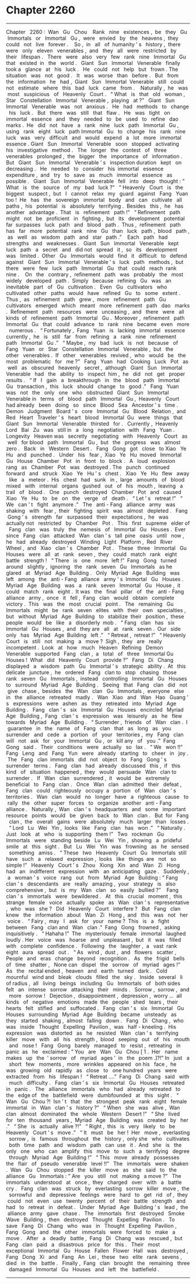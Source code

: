 
# Chapter 2260


---

Chapter ‌ ‌ 2260 :‌ ‌ Wan ‌ ‌ Gu ‌ ‌ Chou ‌ ‌
‌
Rank ‌ ‌ nine ‌ ‌ existences ,‌ ‌ be ‌ ‌ they ‌ ‌ Gu ‌ ‌ Immortals ‌ ‌ or ‌ ‌ Immortal ‌ ‌ Gu ,‌ ‌ were ‌ ‌ envied ‌ ‌ by ‌ ‌ the ‌ ‌ heavens ,‌ ‌ they ‌ ‌
could ‌ ‌ not ‌ ‌ live ‌ ‌ forever .‌ ‌ ‌
‌
So ,‌ ‌ in ‌ ‌ all ‌ ‌ of ‌ ‌ humanity ’ s ‌ ‌ history ,‌ ‌ there ‌ ‌ were ‌ ‌ only ‌ ‌ eleven ‌ ‌ venerables ,‌ ‌ and ‌ ‌ they ‌ ‌ all ‌ ‌ were ‌ ‌ restricted ‌ ‌
by ‌ ‌ their ‌ ‌ lifespan .‌ ‌
‌
There ‌ ‌ were ‌ ‌ also ‌ ‌ very ‌ ‌ few ‌ ‌ rank ‌ ‌ nine ‌ ‌ Immortal ‌ ‌ Gu ‌ ‌ that ‌ ‌ existed ‌ ‌ in ‌ ‌ the ‌ ‌ world .‌ ‌
‌
Giant ‌ ‌ Sun ‌ ‌ Immortal ‌ ‌ Venerable ‌ ‌ finally ‌ ‌ took ‌ ‌ a ‌ ‌ glance ‌ ‌ at ‌ ‌ his ‌ ‌ luck .‌ ‌
‌
He ‌ ‌ could ‌ ‌ not ‌ ‌ help ‌ ‌ but ‌ ‌ frown .‌ ‌
‌
The ‌ ‌ situation ‌ ‌ was ‌ ‌ not ‌ ‌ good .‌ ‌
‌
It ‌ ‌ was ‌ ‌ worse ‌ ‌ than ‌ ‌ before .‌ ‌
‌
But ‌ ‌ from ‌ ‌ the ‌ ‌ information ‌ ‌ he ‌ ‌ had ,‌ ‌ Giant ‌ ‌ Sun ‌ ‌ Immortal ‌ ‌ Venerable ‌ ‌ still ‌ ‌ could ‌ ‌ not ‌ ‌ estimate ‌ ‌ where ‌ ‌
this ‌ ‌ bad ‌ ‌ luck ‌ ‌ came ‌ ‌ from .‌ ‌ ‌
‌
Naturally ,‌ ‌ he ‌ ‌ was ‌ ‌ most ‌ ‌ suspicious ‌ ‌ of ‌ ‌ Heavenly ‌ ‌ Court .‌ ‌
‌
“ What ‌ ‌ is ‌ ‌ that ‌ ‌ old ‌ ‌ woman ,‌ ‌ Star ‌ ‌ Constellation ‌ ‌ Immortal ‌ ‌ Venerable ,‌ ‌ playing ‌ ‌ at ?”‌ ‌
‌
Giant ‌ ‌ Sun ‌ ‌ Immortal ‌ ‌ Venerable ‌ ‌ was ‌ ‌ not ‌ ‌ anxious .‌ ‌
‌
He ‌ ‌ had ‌ ‌ methods ‌ ‌ to ‌ ‌ change ‌ ‌ his ‌ ‌ luck .‌ ‌
‌
But ‌ ‌ there ‌ ‌ was ‌ ‌ still ‌ ‌ that ‌ ‌ flaw .‌ ‌
‌
He ‌ ‌ was ‌ ‌ tight ‌ ‌ on ‌ ‌ immortal ‌ ‌ essence ‌ ‌ and ‌ ‌ they ‌ ‌ needed ‌ ‌ to ‌ ‌ be ‌ ‌ used ‌ ‌ to ‌ ‌ refine ‌ ‌ dao ‌ ‌ marks .‌ ‌ He ‌ ‌ did ‌ ‌ not ‌ ‌
have ‌ ‌ a ‌ ‌ rank ‌ ‌ nine ‌ ‌ luck ‌ ‌ path ‌ ‌ Immortal ‌ ‌ Gu ,‌ ‌ using ‌ ‌ rank ‌ ‌ eight ‌ ‌ luck ‌ ‌ path ‌ ‌ Immortal ‌ ‌ Gu ‌ ‌ to ‌ ‌ change ‌ ‌ his ‌ ‌
rank ‌ ‌ nine ‌ ‌ luck ‌ ‌ was ‌ ‌ very ‌ ‌ difficult ‌ ‌ and ‌ ‌ would ‌ ‌ expend ‌ ‌ a ‌ ‌ lot ‌ ‌ more ‌ ‌ immortal ‌ ‌ essence .‌ ‌
‌
Giant ‌ ‌ Sun ‌ ‌ Immortal ‌ ‌ Venerable ‌ ‌ soon ‌ ‌ stopped ‌ ‌ activating ‌ ‌ his ‌ ‌ investigative ‌ ‌ method .‌ ‌
‌
The ‌ ‌ longer ‌ ‌ the ‌ ‌ contest ‌ ‌ of ‌ ‌ three ‌ ‌ venerables ‌ ‌ prolonged ,‌ ‌ the ‌ ‌ bigger ‌ ‌ the ‌ ‌ importance ‌ ‌ of ‌ ‌ information .‌ ‌
But ‌ ‌ Giant ‌ ‌ Sun ‌ ‌ Immortal ‌ ‌ Venerable ’ s ‌ ‌ inspection ‌ ‌ duration ‌ ‌ kept ‌ ‌ on ‌ ‌ decreasing .‌ ‌
‌
He ‌ ‌ needed ‌ ‌ to ‌ ‌ consider ‌ ‌ his ‌ ‌ immortal ‌ ‌ essence ‌ ‌ expenditure ,‌ ‌ and ‌ ‌ try ‌ ‌ to ‌ ‌ save ‌ ‌ as ‌ ‌ much ‌ ‌ immortal ‌ ‌
essence ‌ ‌ as ‌ ‌ possible .‌ ‌
‌
Giant ‌ ‌ Sun ‌ ‌ Immortal ‌ ‌ Venerable ‌ ‌ fell ‌ ‌ into ‌ ‌ deep ‌ ‌ thought :‌ ‌” What ‌ ‌ is ‌ ‌ the ‌ ‌ source ‌ ‌ of ‌ ‌ my ‌ ‌ bad ‌ ‌ luck ?”‌ ‌
‌
“ Heavenly ‌ ‌ Court ‌ ‌ is ‌ ‌ the ‌ ‌ biggest ‌ ‌ suspect ,‌ ‌ but ‌ ‌ I ‌ ‌ cannot ‌ ‌ relax ‌ ‌ my ‌ ‌ guard ‌ ‌ against ‌ ‌ Fang ‌ ‌ Yuan ‌ ‌ too !‌ ‌ He ‌ ‌
has ‌ ‌ the ‌ ‌ sovereign ‌ ‌ immortal ‌ ‌ body ‌ ‌ and ‌ ‌ can ‌ ‌ cultivate ‌ ‌ all ‌ ‌ paths ,‌ ‌ his ‌ ‌ potential ‌ ‌ is ‌ ‌ absolutely ‌ ‌ terrifying .‌ ‌
Besides ‌ ‌ this ,‌ ‌ he ‌ ‌ has ‌ ‌ another ‌ ‌ advantage .‌ ‌ That ‌ ‌ is ‌ ‌ refinement ‌ ‌ path !”‌ ‌
‌
“ Refinement ‌ ‌ path ‌ ‌ might ‌ ‌ not ‌ ‌ be ‌ ‌ proficient ‌ ‌ in ‌ ‌ fighting ,‌ ‌ but ‌ ‌ its ‌ ‌ development ‌ ‌ potential ‌ ‌ far ‌ ‌ surpasses ‌ ‌
luck ‌ ‌ path ‌ ‌ and ‌ ‌ blood ‌ ‌ path .‌ ‌ Thus ,‌ ‌ refinement ‌ ‌ path ‌ ‌ has ‌ ‌ far ‌ ‌ more ‌ ‌ potential ‌ ‌ rank ‌ ‌ nine ‌ ‌ Gu ‌ ‌ than ‌ ‌ luck ‌ ‌
path ,‌ ‌ blood ‌ ‌ path ,‌ ‌ as ‌ ‌ well ‌ ‌ as ‌ ‌ wisdom ‌ ‌ path ‌ ‌ and ‌ ‌ star ‌ ‌ path .”‌ ‌ ‌
‌
Each ‌ ‌ path ‌ ‌ had ‌ ‌ strengths ‌ ‌ and ‌ ‌ weaknesses .‌ ‌
‌
Giant ‌ ‌ Sun ‌ ‌ Immortal ‌ ‌ Venerable ‌ ‌ kept ‌ ‌ luck ‌ ‌ path ‌ ‌ a ‌ ‌ secret ‌ ‌ and ‌ ‌ did ‌ ‌ not ‌ ‌ spread ‌ ‌ it ,‌ ‌ so ‌ ‌ its ‌ ‌ development ‌ ‌
was ‌ ‌ limited .‌ ‌ Other ‌ ‌ Gu ‌ ‌ Immortals ‌ ‌ would ‌ ‌ find ‌ ‌ it ‌ ‌ difficult ‌ ‌ to ‌ ‌ defend ‌ ‌ against ‌ ‌ Giant ‌ ‌ Sun ‌ ‌ Immortal ‌ ‌
Venerable ’ s ‌ ‌ luck ‌ ‌ path ‌ ‌ methods ,‌ ‌ but ‌ ‌ there ‌ ‌ were ‌ ‌ few ‌ ‌ luck ‌ ‌ path ‌ ‌ Immortal ‌ ‌ Gu ‌ ‌ that ‌ ‌ could ‌ ‌ reach ‌ ‌ rank ‌ ‌
nine .‌ ‌ ‌
‌
On ‌ ‌ the ‌ ‌ contrary ,‌ ‌ refinement ‌ ‌ path ‌ ‌ was ‌ ‌ probably ‌ ‌ the ‌ ‌ most ‌ ‌ widely ‌ ‌ developed ‌ ‌ path .‌ ‌ Simply ‌ ‌ because ‌ ‌
refining ‌ ‌ Gu ‌ ‌ was ‌ ‌ an ‌ ‌ inevitable ‌ ‌ part ‌ ‌ of ‌ ‌ Gu ‌ ‌ cultivation .‌ ‌
‌
Even ‌ ‌ Gu ‌ ‌ cultivators ‌ ‌ who ‌ ‌ cultivated ‌ ‌ other ‌ ‌ paths ‌ ‌ would ‌ ‌ have ‌ ‌ refined ‌ ‌ Gu ‌ ‌ to ‌ ‌ some ‌ ‌ extent .‌ ‌
‌
Thus ,‌ ‌ as ‌ ‌ refinement ‌ ‌ path ‌ ‌ grew ,‌ ‌ more ‌ ‌ refinement ‌ ‌ path ‌ ‌ Gu ‌ ‌ cultivators ‌ ‌ emerged ‌ ‌ which ‌ ‌ meant ‌ ‌
more ‌ ‌ refinement ‌ ‌ path ‌ ‌ dao ‌ ‌ marks .‌ ‌ Refinement ‌ ‌ path ‌ ‌ resources ‌ ‌ were ‌ ‌ unceasing ,‌ ‌ and ‌ ‌ there ‌ ‌ were ‌ ‌
all ‌ ‌ kinds ‌ ‌ of ‌ ‌ refinement ‌ ‌ path ‌ ‌ Immortal ‌ ‌ Gu .‌ ‌ Moreover ,‌ ‌ refinement ‌ ‌ path ‌ ‌ Immortal ‌ ‌ Gu ‌ ‌ that ‌ ‌ could ‌ ‌
advance ‌ ‌ to ‌ ‌ rank ‌ ‌ nine ‌ ‌ became ‌ ‌ even ‌ ‌ more ‌ ‌ numerous .‌ ‌
‌
“ Fortunately ,‌ ‌ Fang ‌ ‌ Yuan ‌ ‌ is ‌ ‌ lacking ‌ ‌ immortal ‌ ‌ essence ‌ ‌ currently ,‌ ‌ he ‌ ‌ is ‌ ‌ still ‌ ‌ far ‌ ‌ from ‌ ‌ refining ‌ ‌ a ‌ ‌ rank ‌ ‌
nine ‌ ‌ refinement ‌ ‌ path ‌ ‌ Immortal ‌ ‌ Gu .”‌ ‌
‌
“ Maybe ,‌ ‌ my ‌ ‌ bad ‌ ‌ luck ‌ ‌ is ‌ ‌ not ‌ ‌ because ‌ ‌ of ‌ ‌ Fang ‌ ‌ Yuan ‌ ‌ or ‌ ‌ Star ‌ ‌ Constellation ‌ ‌ Immortal ‌ ‌ Venerable ,‌ ‌ but ‌ ‌
the ‌ ‌ other ‌ ‌ venerables .‌ ‌ If ‌ ‌ other ‌ ‌ venerables ‌ ‌ revived ,‌ ‌ who ‌ ‌ would ‌ ‌ be ‌ ‌ the ‌ ‌ most ‌ ‌ problematic ‌ ‌ for ‌ ‌ me ?”‌ ‌
‌
Fang ‌ ‌ Yuan ‌ ‌ had ‌ ‌ Cooking ‌ ‌ Luck ‌ ‌ Pot ‌ ‌ as ‌ ‌ well ‌ ‌ as ‌ ‌ obscured ‌ ‌ heavenly ‌ ‌ secret ,‌ ‌ although ‌ ‌ Giant ‌ ‌ Sun ‌ ‌
Immortal ‌ ‌ Venerable ‌ ‌ had ‌ ‌ the ‌ ‌ ability ‌ ‌ to ‌ ‌ inspect ‌ ‌ him ,‌ ‌ he ‌ ‌ did ‌ ‌ not ‌ ‌ get ‌ ‌ proper ‌ ‌ results .‌ ‌
‌
“ If ‌ ‌ I ‌ ‌ gain ‌ ‌ a ‌ ‌ breakthrough ‌ ‌ in ‌ ‌ the ‌ ‌ blood ‌ ‌ path ‌ ‌ Immortal ‌ ‌ Gu ‌ ‌ transaction ,‌ ‌ this ‌ ‌ luck ‌ ‌ should ‌ ‌ change ‌ ‌ to ‌ ‌
good .”‌ ‌
‌
Fang ‌ ‌ Yuan ‌ ‌ was ‌ ‌ not ‌ ‌ the ‌ ‌ only ‌ ‌ one ‌ ‌ who ‌ ‌ obstructed ‌ ‌ Giant ‌ ‌ Sun ‌ ‌ Immortal ‌ ‌ Venerable ‌ ‌ in ‌ ‌ terms ‌ ‌ of ‌ ‌
blood ‌ ‌ path ‌ ‌ Immortal ‌ ‌ Gu ,‌ ‌ Heavenly ‌ ‌ Court ‌ ‌ had ‌ ‌ already ‌ ‌ been ‌ ‌ doing ‌ ‌ so ‌ ‌ since ‌ ‌ Blood ‌ ‌ Sea ‌ ‌ Ancestor ’ s ‌ ‌
time .‌ ‌
‌
Demon ‌ ‌ Judgment ‌ ‌ Board ’ s ‌ ‌ core ‌ ‌ Immortal ‌ ‌ Gu ‌ ‌ Blood ‌ ‌ Relation ,‌ ‌ and ‌ ‌ Red ‌ ‌ Heart ‌ ‌ Traveler ’ s ‌ ‌ heart ‌ ‌
blood ‌ ‌ Immortal ‌ ‌ Gu ‌ ‌ were ‌ ‌ things ‌ ‌ that ‌ ‌ Giant ‌ ‌ Sun ‌ ‌ Immortal ‌ ‌ Venerable ‌ ‌ thirsted ‌ ‌ for .‌ ‌
‌
Currently ,‌ ‌ Heavenly ‌ ‌ Lord ‌ ‌ Bai ‌ ‌ Zu ‌ ‌ was ‌ ‌ still ‌ ‌ in ‌ ‌ a ‌ ‌ long ‌ ‌ negotiation ‌ ‌ with ‌ ‌ Fang ‌ ‌ Yuan .‌ ‌ ‌
‌
Longevity ‌ ‌ Heaven ‌ ‌ was ‌ ‌ secretly ‌ ‌ negotiating ‌ ‌ with ‌ ‌ Heavenly ‌ ‌ Court ‌ ‌ as ‌ ‌ well ‌ ‌ for ‌ ‌ blood ‌ ‌ path ‌ ‌ Immortal ‌ ‌
Gu ,‌ ‌ but ‌ ‌ the ‌ ‌ progress ‌ ‌ was ‌ ‌ almost ‌ ‌ zero .‌ ‌
‌
Back ‌ ‌ in ‌ ‌ Western ‌ ‌ Desert .‌ ‌
‌
Fang ‌ ‌ Gong ‌ ‌ got ‌ ‌ close ‌ ‌ to ‌ ‌ Xiao ‌ ‌ Ye ‌ ‌ Hu ‌ ‌ and ‌ ‌ punched .‌ ‌
‌
Under ‌ ‌ his ‌ ‌ fear ,‌ ‌ Xiao ‌ ‌ Ye ‌ ‌ Hu ‌ ‌ moved ‌ ‌ Immortal ‌ ‌ Gu ‌ ‌ House ‌ ‌ Chamber ‌ ‌ Pot ‌ ‌ in ‌ ‌ front ‌ ‌ to ‌ ‌ block .‌ ‌
‌
A ‌ ‌ loud ‌ ‌ explosion ‌ ‌ rang ‌ ‌ as ‌ ‌ Chamber ‌ ‌ Pot ‌ ‌ was ‌ ‌ destroyed .‌ ‌
‌
The ‌ ‌ punch ‌ ‌ continued ‌ ‌ forward ‌ ‌ and ‌ ‌ struck ‌ ‌ Xiao ‌ ‌ Ye ‌ ‌ Hu ’ s ‌ ‌ chest .‌ ‌
‌
Xiao ‌ ‌ Ye ‌ ‌ Hu ‌ ‌ flew ‌ ‌ away ‌ ‌ like ‌ ‌ a ‌ ‌ meteor .‌ ‌ His ‌ ‌ chest ‌ ‌ had ‌ ‌ sunk ‌ ‌ in ,‌ ‌ large ‌ ‌ amounts ‌ ‌ of ‌ ‌ blood ‌ ‌ mixed ‌ ‌ with ‌ ‌
internal ‌ ‌ organs ‌ ‌ gushed ‌ ‌ out ‌ ‌ of ‌ ‌ his ‌ ‌ mouth ,‌ ‌ leaving ‌ ‌ a ‌ ‌ trail ‌ ‌ of ‌ ‌ blood .‌ ‌
‌
One ‌ ‌ punch ‌ ‌ destroyed ‌ ‌ Chamber ‌ ‌ Pot ‌ ‌ and ‌ ‌ caused ‌ ‌ Xiao ‌ ‌ Ye ‌ ‌ Hu ‌ ‌ to ‌ ‌ be ‌ ‌ on ‌ ‌ the ‌ ‌ verge ‌ ‌ of ‌ ‌ death .‌ ‌
‌
“ Let ’ s ‌ ‌ retreat !”‌ ‌
‌
“ We ‌ ‌ can ’ t ‌ ‌ fight ‌ ‌ anymore .”‌ ‌
‌
The ‌ ‌ anti - Fang ‌ ‌ alliance ‌ ‌ army ‌ ‌ was ‌ ‌ shaking ‌ ‌ with ‌ ‌ fear ,‌ ‌ their ‌ ‌ fighting ‌ ‌ spirit ‌ ‌ was ‌ ‌ almost ‌ ‌ depleted .‌ ‌
‌
Fang ‌ ‌ Gong ’ s ‌ ‌ strength ‌ ‌ far ‌ ‌ surpassed ‌ ‌ their ‌ ‌ expectations ,‌ ‌ he ‌ ‌ was ‌ ‌ actually ‌ ‌ not ‌ ‌ restricted ‌ ‌ by ‌ ‌
Chamber ‌ ‌ Pot .‌ ‌
‌
This ‌ ‌ first ‌ ‌ supreme ‌ ‌ elder ‌ ‌ of ‌ ‌ Fang ‌ ‌ clan ‌ ‌ was ‌ ‌ truly ‌ ‌ the ‌ ‌ nemesis ‌ ‌ of ‌ ‌ Immortal ‌ ‌ Gu ‌ ‌ Houses .‌ ‌ Ever ‌ ‌ since ‌ ‌
Fang ‌ ‌ clan ‌ ‌ attacked ‌ ‌ Wan ‌ ‌ clan ’ s ‌ ‌ tall ‌ ‌ pine ‌ ‌ oasis ‌ ‌ until ‌ ‌ now ,‌ ‌ he ‌ ‌ had ‌ ‌ already ‌ ‌ destroyed ‌ ‌ Winding ‌ ‌ Light ‌ ‌
Platform ,‌ ‌ Red ‌ ‌ River ‌ ‌ Wheel ,‌ ‌ and ‌ ‌ Xiao ‌ ‌ clan ’ s ‌ ‌ Chamber ‌ ‌ Pot .‌ ‌
‌
These ‌ ‌ three ‌ ‌ Immortal ‌ ‌ Gu ‌ ‌ Houses ‌ ‌ were ‌ ‌ all ‌ ‌ at ‌ ‌ rank ‌ ‌ seven ,‌ ‌ they ‌ ‌ could ‌ ‌ match ‌ ‌ rank ‌ ‌ eight ‌ ‌ battle ‌ ‌
strength !‌ ‌
‌
“ There ‌ ‌ is ‌ ‌ one ‌ ‌ more ‌ ‌ left !”‌ ‌ Fang ‌ ‌ Gong ‌ ‌ turned ‌ ‌ around ‌ ‌ slightly ,‌ ‌ ignoring ‌ ‌ the ‌ ‌ rank ‌ ‌ seven ‌ ‌ Gu ‌ ‌
Immortals ‌ ‌ as ‌ ‌ he ‌ ‌ glared ‌ ‌ at ‌ ‌ Myriad ‌ ‌ Age ‌ ‌ Building .‌ ‌
‌
Only ‌ ‌ Myriad ‌ ‌ Age ‌ ‌ Building ‌ ‌ was ‌ ‌ left ‌ ‌ among ‌ ‌ the ‌ ‌ anti - Fang ‌ ‌ alliance ‌ ‌ army ’ s ‌ ‌ Immortal ‌ ‌ Gu ‌ ‌ Houses .‌ ‌
‌
Myriad ‌ ‌ Age ‌ ‌ Building ‌ ‌ was ‌ ‌ a ‌ ‌ rank ‌ ‌ seven ‌ ‌ Immortal ‌ ‌ Gu ‌ ‌ House ,‌ ‌ it ‌ ‌ could ‌ ‌ match ‌ ‌ rank ‌ ‌ eight .‌ ‌ It ‌ ‌ was ‌ ‌ the ‌ ‌
final ‌ ‌ pillar ‌ ‌ of ‌ ‌ the ‌ ‌ anti - Fang ‌ ‌ alliance ‌ ‌ army ,‌ ‌ once ‌ ‌ it ‌ ‌ fell ,‌ ‌ Fang ‌ ‌ clan ‌ ‌ would ‌ ‌ obtain ‌ ‌ complete ‌ ‌ victory .‌ ‌
‌
This ‌ ‌ was ‌ ‌ the ‌ ‌ most ‌ ‌ crucial ‌ ‌ point .‌ ‌
‌
The ‌ ‌ remaining ‌ ‌ Gu ‌ ‌ Immortals ‌ ‌ might ‌ ‌ be ‌ ‌ rank ‌ ‌ seven ‌ ‌ elites ‌ ‌ with ‌ ‌ their ‌ ‌ own ‌ ‌ specialties ,‌ ‌ but ‌ ‌ without ‌ ‌
Myriad ‌ ‌ Age ‌ ‌ Building ‌ ‌ to ‌ ‌ stabilize ‌ ‌ their ‌ ‌ position ,‌ ‌ these ‌ ‌ people ‌ ‌ would ‌ ‌ be ‌ ‌ like ‌ ‌ a ‌ ‌ disorderly ‌ ‌ mob .‌ ‌
‌
“ Fang ‌ ‌ clan ‌ ‌ has ‌ ‌ six ‌ ‌ Immortal ‌ ‌ Gu ‌ ‌ Houses ,‌ ‌ and ‌ ‌ they ‌ ‌ are ‌ ‌ all ‌ ‌ at ‌ ‌ rank ‌ ‌ seven .‌ ‌ Our ‌ ‌ side ‌ ‌ only ‌ ‌ has ‌ ‌
Myriad ‌ ‌ Age ‌ ‌ Building ‌ ‌ left .”‌ ‌
‌
“ Retreat ,‌ ‌ retreat !”‌ ‌
‌
“ Heavenly ‌ ‌ Court ‌ ‌ is ‌ ‌ still ‌ ‌ not ‌ ‌ making ‌ ‌ a ‌ ‌ move ?‌ ‌ Sigh ,‌ ‌ they ‌ ‌ are ‌ ‌ really ‌ ‌ incompetent .‌ ‌ Look ‌ ‌ at ‌ ‌ how ‌ ‌
much ‌ ‌ Heaven ‌ ‌ Refining ‌ ‌ Demon ‌ ‌ Venerable ‌ ‌ supported ‌ ‌ Fang ‌ ‌ clan ,‌ ‌ a ‌ ‌ total ‌ ‌ of ‌ ‌ three ‌ ‌ Immortal ‌ ‌ Gu ‌ ‌
Houses !‌ ‌ What ‌ ‌ did ‌ ‌ Heavenly ‌ ‌ Court ‌ ‌ provide ?”‌ ‌
‌
Fang ‌ ‌ Di ‌ ‌ Chang ‌ ‌ displayed ‌ ‌ a ‌ ‌ wisdom ‌ ‌ path ‌ ‌ Gu ‌ ‌ Immortal ’ s ‌ ‌ strategic ‌ ‌ ability .‌ ‌ At ‌ ‌ this ‌ ‌ delicate ‌ ‌ juncture ,‌ ‌
he ‌ ‌ ordered ‌ ‌ Fang ‌ ‌ clan ‌ ‌ to ‌ ‌ stop ‌ ‌ chasing ‌ ‌ those ‌ ‌ rank ‌ ‌ seven ‌ ‌ Gu ‌ ‌ Immortals ,‌ ‌ instead ‌ ‌ controlling ‌ ‌
Immortal ‌ ‌ Gu ‌ ‌ Houses ‌ ‌ to ‌ ‌ surround ‌ ‌ Myriad ‌ ‌ Age ‌ ‌ Building .‌ ‌
‌
Seeing ‌ ‌ that ‌ ‌ Fang ‌ ‌ clan ‌ ‌ did ‌ ‌ not ‌ ‌ give ‌ ‌ chase ,‌ ‌ besides ‌ ‌ the ‌ ‌ Wan ‌ ‌ clan ‌ ‌ Gu ‌ ‌ Immortals ,‌ ‌ everyone ‌ ‌ else ‌ ‌ in ‌ ‌
the ‌ ‌ alliance ‌ ‌ retreated ‌ ‌ madly .‌ ‌
‌
Wan ‌ ‌ Xiao ‌ ‌ and ‌ ‌ Wan ‌ ‌ Hao ‌ ‌ Guang ’ s ‌ ‌ expressions ‌ ‌ were ‌ ‌ ashen ‌ ‌ as ‌ ‌ they ‌ ‌ retreated ‌ ‌ into ‌ ‌ Myriad ‌ ‌ Age ‌ ‌
Building .‌ ‌
‌
Fang ‌ ‌ clan ’ s ‌ ‌ six ‌ ‌ Immortal ‌ ‌ Gu ‌ ‌ Houses ‌ ‌ encircled ‌ ‌ Myriad ‌ ‌ Age ‌ ‌ Building ,‌ ‌ Fang ‌ ‌ clan ’ s ‌ ‌ expression ‌ ‌ was ‌ ‌
leisurely ‌ ‌ as ‌ ‌ he ‌ ‌ flew ‌ ‌ towards ‌ ‌ Myriad ‌ ‌ Age ‌ ‌ Building .‌ ‌
‌
“ Surrender ,‌ ‌ friends ‌ ‌ of ‌ ‌ Wan ‌ ‌ clan .‌ ‌ I ‌ ‌ guarantee ‌ ‌ in ‌ ‌ the ‌ ‌ name ‌ ‌ of ‌ ‌ Fang ‌ ‌ clan ‌ ‌ that ‌ ‌ as ‌ ‌ long ‌ ‌ as ‌ ‌ you ‌ ‌
surrender ‌ ‌ and ‌ ‌ cede ‌ ‌ a ‌ ‌ portion ‌ ‌ of ‌ ‌ your ‌ ‌ territories ,‌ ‌ my ‌ ‌ Fang ‌ ‌ clan ‌ ‌ will ‌ ‌ not ‌ ‌ ask ‌ ‌ for ‌ ‌ your ‌ ‌ Immortal ‌ ‌ Gu ,‌ ‌
or ‌ ‌ kill ‌ ‌ any ‌ ‌ of ‌ ‌ you .”‌ ‌ Fang ‌ ‌ Gong ‌ ‌ said .‌ ‌
‌
Their ‌ ‌ conditions ‌ ‌ were ‌ ‌ actually ‌ ‌ so ‌ ‌ lax .‌ ‌
‌
“ We ‌ ‌ won !!”‌ ‌ Fang ‌ ‌ Leng ‌ ‌ and ‌ ‌ Fang ‌ ‌ Yun ‌ ‌ were ‌ ‌ already ‌ ‌ starting ‌ ‌ to ‌ ‌ cheer ‌ ‌ in ‌ ‌ joy .‌ ‌
‌
The ‌ ‌ Fang ‌ ‌ clan ‌ ‌ immortals ‌ ‌ did ‌ ‌ not ‌ ‌ object ‌ ‌ to ‌ ‌ Fang ‌ ‌ Gong ’ s ‌ ‌ surrender ‌ ‌ terms .‌ ‌
‌
Fang ‌ ‌ clan ‌ ‌ had ‌ ‌ already ‌ ‌ discussed ‌ ‌ this ,‌ ‌ if ‌ ‌ this ‌ ‌ kind ‌ ‌ of ‌ ‌ situation ‌ ‌ happened ,‌ ‌ they ‌ ‌ would ‌ ‌ persuade ‌ ‌
Wan ‌ ‌ clan ‌ ‌ to ‌ ‌ surrender .‌ ‌
‌
If ‌ ‌ Wan ‌ ‌ clan ‌ ‌ surrendered ,‌ ‌ it ‌ ‌ would ‌ ‌ be ‌ ‌ extremely ‌ ‌ beneficial ‌ ‌ to ‌ ‌ Fang ‌ ‌ clan .‌ ‌
‌
Once ‌ ‌ Wan ‌ ‌ clan ‌ ‌ admitted ‌ ‌ their ‌ ‌ defeat ,‌ ‌ Fang ‌ ‌ clan ‌ ‌ could ‌ ‌ righteously ‌ ‌ occupy ‌ ‌ a ‌ ‌ portion ‌ ‌ of ‌ ‌ Wan ‌ ‌
clan ’ s ‌ ‌ territories .‌ ‌
‌
Wan ‌ ‌ clan ‌ ‌ would ‌ ‌ no ‌ ‌ longer ‌ ‌ have ‌ ‌ a ‌ ‌ righteous ‌ ‌ cause ‌ ‌ to ‌ ‌ rally ‌ ‌ the ‌ ‌ other ‌ ‌ super ‌ ‌ forces ‌ ‌ to ‌ ‌ organize ‌ ‌
another ‌ ‌ anti - Fang ‌ ‌ alliance .‌ ‌
‌
Naturally ,‌ ‌ Wan ‌ ‌ clan ’ s ‌ ‌ headquarters ‌ ‌ and ‌ ‌ some ‌ ‌ important ‌ ‌ resource ‌ ‌ points ‌ ‌ would ‌ ‌ be ‌ ‌ given ‌ ‌ back ‌ ‌ to ‌ ‌
Wan ‌ ‌ clan .‌ ‌
‌
But ‌ ‌ for ‌ ‌ Fang ‌ ‌ clan ,‌ ‌ the ‌ ‌ overall ‌ ‌ gains ‌ ‌ were ‌ ‌ absolutely ‌ ‌ much ‌ ‌ larger ‌ ‌ than ‌ ‌ losses .‌ ‌
‌
“ Lord ‌ ‌ Lu ‌ ‌ Wei ‌ ‌ Yin ,‌ ‌ looks ‌ ‌ like ‌ ‌ Fang ‌ ‌ clan ‌ ‌ has ‌ ‌ won .”‌ ‌
‌
“ Naturally .‌ ‌ Just ‌ ‌ look ‌ ‌ at ‌ ‌ who ‌ ‌ is ‌ ‌ supporting ‌ ‌ them !”‌ ‌
‌
Two ‌ ‌ rockman ‌ ‌ Gu ‌ ‌ Immortals ‌ ‌ were ‌ ‌ standing ‌ ‌ beside ‌ ‌ Lu ‌ ‌ Wei ‌ ‌ Yin ,‌ ‌ showing ‌ ‌ a ‌ ‌ prideful ‌ ‌ smile ‌ ‌ at ‌ ‌ this ‌ ‌
sight .‌ ‌
‌
But ‌ ‌ Lu ‌ ‌ Wei ‌ ‌ Yin ‌ ‌ was ‌ ‌ frowning ‌ ‌ as ‌ ‌ he ‌ ‌ sensed ‌ ‌ something ‌ ‌ amiss .‌ ‌
‌
“ These ‌ ‌ two ‌ ‌ Heavenly ‌ ‌ Court ‌ ‌ Gu ‌ ‌ Immortals ‌ ‌ still ‌ ‌ have ‌ ‌ such ‌ ‌ a ‌ ‌ relaxed ‌ ‌ expression ,‌ ‌ looks ‌ ‌ like ‌ ‌ things ‌ ‌
are ‌ ‌ not ‌ ‌ so ‌ ‌ simple !”‌ ‌
‌
Heavenly ‌ ‌ Court ’ s ‌ ‌ Zhou ‌ ‌ Xiong ‌ ‌ Xin ‌ ‌ and ‌ ‌ Wan ‌ ‌ Zi ‌ ‌ Hong ‌ ‌ had ‌ ‌ an ‌ ‌ indifferent ‌ ‌ expression ‌ ‌ with ‌ ‌ an ‌ ‌
anticipating ‌ ‌ gaze .‌ ‌
‌
Suddenly ,‌ ‌ a ‌ ‌ woman ’ s ‌ ‌ voice ‌ ‌ rang ‌ ‌ out ‌ ‌ from ‌ ‌ Myriad ‌ ‌ Age ‌ ‌ Building :‌ ‌” Fang ‌ ‌ clan ’ s ‌ ‌ descendants ‌ ‌ are ‌ ‌
really ‌ ‌ amazing ,‌ ‌ your ‌ ‌ strategy ‌ ‌ is ‌ ‌ also ‌ ‌ comprehensive ,‌ ‌ but ‌ ‌ is ‌ ‌ my ‌ ‌ Wan ‌ ‌ clan ‌ ‌ so ‌ ‌ easily ‌ ‌ bullied ?”‌ ‌ ‌
‌
Fang ‌ ‌ clan ’ s ‌ ‌ immortals ‌ ‌ were ‌ ‌ bewildered .‌ ‌
‌
At ‌ ‌ this ‌ ‌ crucial ‌ ‌ moment ,‌ ‌ this ‌ ‌ strange ‌ ‌ female ‌ ‌ voice ‌ ‌ actually ‌ ‌ spoke ‌ ‌ as ‌ ‌ Wan ‌ ‌ clan ’ s ‌ ‌ representative ,‌ ‌
who ‌ ‌ was ‌ ‌ she ?‌ ‌
‌
Did ‌ ‌ Heavenly ‌ ‌ Court ‌ ‌ interfere ?‌ ‌
‌
But ‌ ‌ Fang ‌ ‌ clan ‌ ‌ knew ‌ ‌ the ‌ ‌ information ‌ ‌ about ‌ ‌ Wan ‌ ‌ Zi ‌ ‌ Hong ,‌ ‌ and ‌ ‌ this ‌ ‌ was ‌ ‌ not ‌ ‌ her ‌ ‌ voice .‌ ‌
‌
“ Fairy ,‌ ‌ may ‌ ‌ I ‌ ‌ ask ‌ ‌ for ‌ ‌ your ‌ ‌ name ?‌ ‌ This ‌ ‌ is ‌ ‌ a ‌ ‌ fight ‌ ‌ between ‌ ‌ Fang ‌ ‌ clan ‌ ‌ and ‌ ‌ Wan ‌ ‌ clan .”‌ ‌ Fang ‌ ‌ Gong ‌ ‌
frowned ,‌ ‌ asking ‌ ‌ inquisitively .‌ ‌
‌
“ Hahaha !”‌ ‌ The ‌ ‌ mysteriously ‌ ‌ female ‌ ‌ immortal ‌ ‌ laughed ‌ ‌ loudly .‌ ‌ Her ‌ ‌ voice ‌ ‌ was ‌ ‌ hoarse ‌ ‌ and ‌ ‌
unpleasant ,‌ ‌ but ‌ ‌ it ‌ ‌ was ‌ ‌ filled ‌ ‌ with ‌ ‌ complete ‌ ‌ confidence .‌ ‌
‌
Following ‌ ‌ the ‌ ‌ laughter ,‌ ‌ a ‌ ‌ vast ‌ ‌ rank ‌ ‌ eight ‌ ‌ aura ‌ ‌ spread ‌ ‌ out .‌ ‌
‌
“ As ‌ ‌ wind ,‌ ‌ dust ,‌ ‌ and ‌ ‌ flowers ‌ ‌ scatter ,‌ ‌
‌
People ‌ ‌ and ‌ ‌ eras ‌ ‌ change ‌ ‌ beyond ‌ ‌ recognition .‌ ‌
‌
As ‌ ‌ the ‌ ‌ frigid ‌ ‌ bells ‌ ‌ of ‌ ‌ time ‌ ‌ shatter ,‌ ‌
‌
None ‌ ‌ can ‌ ‌ dispel ‌ ‌ the ‌ ‌ sorrow ‌ ‌ of ‌ ‌ myriad ‌ ‌ ages !”‌ ‌
‌
As ‌ ‌ the ‌ ‌ recital ‌ ‌ ended ,‌ ‌ heaven ‌ ‌ and ‌ ‌ earth ‌ ‌ turned ‌ ‌ dark .‌ ‌
‌
Cold ‌ ‌ mournful ‌ ‌ wind ‌ ‌ and ‌ ‌ bleak ‌ ‌ clouds ‌ ‌ filled ‌ ‌ the ‌ ‌ sky .‌ ‌
‌
Inside ‌ ‌ several ‌ ‌ li ‌ ‌ of ‌ ‌ radius ,‌ ‌ all ‌ ‌ living ‌ ‌ beings ‌ ‌ including ‌ ‌ Gu ‌ ‌ Immortals ‌ ‌ of ‌ ‌ both ‌ ‌ sides ‌ ‌ felt ‌ ‌ an ‌ ‌ intense ‌ ‌
sorrow ‌ ‌ attacking ‌ ‌ their ‌ ‌ minds .‌ ‌
‌
Sorrow ,‌ ‌ sorrow ,‌ ‌ and ‌ ‌ more ‌ ‌ sorrow !‌ ‌
‌
Dejection ,‌ ‌ disappointment ,‌ ‌ depression ,‌ ‌ worry …‌ ‌ all ‌ ‌ kinds ‌ ‌ of ‌ ‌ negative ‌ ‌ emotions ‌ ‌ made ‌ ‌ the ‌ ‌ people ‌ ‌
shed ‌ ‌ tears ,‌ ‌ their ‌ ‌ hearts ‌ ‌ felt ‌ ‌ stifled ‌ ‌ and ‌ ‌ suffocated .‌ ‌
‌
Fang ‌ ‌ clan ’ s ‌ ‌ six ‌ ‌ Immortal ‌ ‌ Gu ‌ ‌ Houses ‌ ‌ surrounding ‌ ‌ Myriad ‌ ‌ Age ‌ ‌ Building ‌ ‌ became ‌ ‌ unsteady ‌ ‌ as ‌ ‌ they ‌ ‌
started ‌ ‌ shaking ,‌ ‌ almost ‌ ‌ falling ‌ ‌ down .‌ ‌
‌
Fang ‌ ‌ Di ‌ ‌ Chang ,‌ ‌ who ‌ ‌ was ‌ ‌ inside ‌ ‌ Thought ‌ ‌ Expelling ‌ ‌ Pavilion ,‌ ‌ was ‌ ‌ half - kneeling .‌ ‌ His ‌ ‌ expression ‌ ‌
was ‌ ‌ distorted ‌ ‌ as ‌ ‌ he ‌ ‌ resisted ‌ ‌ Wan ‌ ‌ clan ’ s ‌ ‌ terrifying ‌ ‌ killer ‌ ‌ move ‌ ‌ with ‌ ‌ all ‌ ‌ his ‌ ‌ strength ,‌ ‌ blood ‌ ‌ seeping ‌ ‌
out ‌ ‌ of ‌ ‌ his ‌ ‌ mouth ‌ ‌ and ‌ ‌ nose !‌ ‌
‌
Fang ‌ ‌ Gong ‌ ‌ barely ‌ ‌ managed ‌ ‌ to ‌ ‌ resist ,‌ ‌ retreating ‌ ‌ in ‌ ‌ panic ‌ ‌ as ‌ ‌ he ‌ ‌ exclaimed :‌ ‌” You ‌ ‌ are ‌ ‌ Wan ‌ ‌ Gu ‌ ‌
Chou [ 1 .‌ ‌ Her ‌ ‌ name ‌ ‌ makes ‌ ‌ up ‌ ‌ the ‌ ‌’ sorrow ‌ ‌ of ‌ ‌ myriad ‌ ‌ ages ’‌ ‌ in ‌ ‌ the ‌ ‌ poem .]?!”‌ ‌
‌
In ‌ ‌ just ‌ ‌ a ‌ ‌ short ‌ ‌ few ‌ ‌ moments ,‌ ‌ more ‌ ‌ wrinkles ‌ ‌ appeared ‌ ‌ on ‌ ‌ his ‌ ‌ face ,‌ ‌ he ‌ ‌ was ‌ ‌ growing ‌ ‌ old ‌ ‌ rapidly ‌ ‌ as ‌ ‌
close ‌ ‌ to ‌ ‌ one ‌ ‌ hundred ‌ ‌ years ‌ ‌ were ‌ ‌ extracted ‌ ‌ from ‌ ‌ his ‌ ‌ lifespan !‌ ‌
‌
“ Retreat ….”‌ ‌ Fang ‌ ‌ Di ‌ ‌ Chang ‌ ‌ said ‌ ‌ with ‌ ‌ much ‌ ‌ difficulty .‌ ‌
‌
Fang ‌ ‌ clan ’ s ‌ ‌ six ‌ ‌ Immortal ‌ ‌ Gu ‌ ‌ Houses ‌ ‌ retreated ‌ ‌ in ‌ ‌ panic .‌ ‌
‌
The ‌ ‌ alliance ‌ ‌ immortals ‌ ‌ who ‌ ‌ had ‌ ‌ already ‌ ‌ retreated ‌ ‌ to ‌ ‌ the ‌ ‌ edge ‌ ‌ of ‌ ‌ the ‌ ‌ battlefield ‌ ‌ were ‌ ‌
dumbfounded ‌ ‌ at ‌ ‌ this ‌ ‌ sight .‌ ‌
‌
“ Wan ‌ ‌ Gu ‌ ‌ Chou ?!‌ ‌ Isn ’ t ‌ ‌ that ‌ ‌ the ‌ ‌ strongest ‌ ‌ peak ‌ ‌ rank ‌ ‌ eight ‌ ‌ female ‌ ‌ immortal ‌ ‌ in ‌ ‌ Wan ‌ ‌ clan ’ s ‌ ‌ history ?”‌ ‌
‌
“ When ‌ ‌ she ‌ ‌ was ‌ ‌ alive ,‌ ‌ Wan ‌ ‌ clan ‌ ‌ almost ‌ ‌ dominated ‌ ‌ the ‌ ‌ whole ‌ ‌ Western ‌ ‌ Desert !”‌ ‌
‌
“ She ‌ ‌ lived ‌ ‌ for ‌ ‌ ten ‌ ‌ thousand ‌ ‌ years ,‌ ‌ Myriad ‌ ‌ Age ‌ ‌ Building ‌ ‌ was ‌ ‌ created ‌ ‌ by ‌ ‌ her .”‌ ‌
‌
“ She ‌ ‌ is ‌ ‌ actually ‌ ‌ alive ?!”‌ ‌
‌
“ Right ,‌ ‌ this ‌ ‌ is ‌ ‌ very ‌ ‌ likely ‌ ‌ to ‌ ‌ be ‌ ‌ Heavenly ‌ ‌ Court ’ s ‌ ‌ move .”‌ ‌
‌
“ It ‌ ‌ must ‌ ‌ be ‌ ‌ her !‌ ‌ Her ‌ ‌ move ,‌ ‌ everlasting ‌ ‌ sorrow ,‌ ‌ is ‌ ‌ famous ‌ ‌ throughout ‌ ‌ the ‌ ‌ history ,‌ ‌ only ‌ ‌ she ‌ ‌ who ‌ ‌
cultivates ‌ ‌ both ‌ ‌ time ‌ ‌ path ‌ ‌ and ‌ ‌ wisdom ‌ ‌ path ‌ ‌ can ‌ ‌ use ‌ ‌ it .‌ ‌ And ‌ ‌ she ‌ ‌ is ‌ ‌ the ‌ ‌ only ‌ ‌ one ‌ ‌ who ‌ ‌ can ‌ ‌ amplify ‌ ‌
this ‌ ‌ move ‌ ‌ to ‌ ‌ such ‌ ‌ a ‌ ‌ terrifying ‌ ‌ degree ‌ ‌ through ‌ ‌ Myriad ‌ ‌ Age ‌ ‌ Building !”‌ ‌
‌
“ This ‌ ‌ move ‌ ‌ already ‌ ‌ possesses ‌ ‌ the ‌ ‌ flair ‌ ‌ of ‌ ‌ pseudo ‌ ‌ venerable ‌ ‌ level !!”‌ ‌
‌
The ‌ ‌ immortals ‌ ‌ were ‌ ‌ shaken .‌ ‌
‌
Wan ‌ ‌ Gu ‌ ‌ Chou ‌ ‌ stopped ‌ ‌ the ‌ ‌ killer ‌ ‌ move ‌ ‌ as ‌ ‌ she ‌ ‌ said ‌ ‌ to ‌ ‌ the ‌ ‌ alliance ‌ ‌ Gu ‌ ‌ Immortals :‌ ‌” Are ‌ ‌ you ‌ ‌ still ‌ ‌
not ‌ ‌ making ‌ ‌ a ‌ ‌ move ?”‌ ‌
‌
The ‌ ‌ immortals ‌ ‌ understood ‌ ‌ at ‌ ‌ once ,‌ ‌ they ‌ ‌ charged ‌ ‌ over ‌ ‌ with ‌ ‌ a ‌ ‌ battle ‌ ‌ cry .‌ ‌
‌
Fang ‌ ‌ clan ‌ ‌ was ‌ ‌ struck ‌ ‌ by ‌ ‌ everlasting ‌ ‌ sorrow ‌ ‌ killer ‌ ‌ move ,‌ ‌ the ‌ ‌ sorrowful ‌ ‌ and ‌ ‌ depressive ‌ ‌ feelings ‌ ‌
were ‌ ‌ hard ‌ ‌ to ‌ ‌ get ‌ ‌ rid ‌ ‌ of ,‌ ‌ they ‌ ‌ could ‌ ‌ not ‌ ‌ even ‌ ‌ use ‌ ‌ twenty ‌ ‌ percent ‌ ‌ of ‌ ‌ their ‌ ‌ battle ‌ ‌ strength ‌ ‌ and ‌ ‌ had ‌ ‌
to ‌ ‌ retreat ‌ ‌ in ‌ ‌ defeat .‌ ‌
‌
Under ‌ ‌ Myriad ‌ ‌ Age ‌ ‌ Building ’ s ‌ ‌ lead ,‌ ‌ the ‌ ‌ alliance ‌ ‌ army ‌ ‌ gave ‌ ‌ chase .‌ ‌
‌
The ‌ ‌ immortals ‌ ‌ first ‌ ‌ destroyed ‌ ‌ Smoke ‌ ‌ Wave ‌ ‌ Building ,‌ ‌ then ‌ ‌ destroyed ‌ ‌ Thought ‌ ‌ Expelling ‌ ‌ Pavilion .‌ ‌
‌
To ‌ ‌ save ‌ ‌ Fang ‌ ‌ Di ‌ ‌ Chang ‌ ‌ who ‌ ‌ was ‌ ‌ in ‌ ‌ Thought ‌ ‌ Expelling ‌ ‌ Pavilion ,‌ ‌ Fang ‌ ‌ Gong ‌ ‌ and ‌ ‌ the ‌ ‌ other ‌ ‌
immortals ‌ ‌ were ‌ ‌ forced ‌ ‌ to ‌ ‌ make ‌ ‌ a ‌ ‌ move .‌ ‌
‌
After ‌ ‌ a ‌ ‌ deadly ‌ ‌ battle ,‌ ‌ Fang ‌ ‌ Di ‌ ‌ Chang ‌ ‌ was ‌ ‌ rescued ,‌ ‌ but ‌ ‌ Fang ‌ ‌ clan ‌ ‌ paid ‌ ‌ a ‌ ‌ disastrous ‌ ‌ price ‌ ‌ for ‌ ‌ this .‌ ‌
‌
Their ‌ ‌ most ‌ ‌ exceptional ‌ ‌ Immortal ‌ ‌ Gu ‌ ‌ House ‌ ‌ Fallen ‌ ‌ Flower ‌ ‌ Hall ‌ ‌ was ‌ ‌ destroyed ,‌ ‌ Fang ‌ ‌ Dong ‌ ‌ Xi ‌ ‌
and ‌ ‌ Fang ‌ ‌ An ‌ ‌ Lei ,‌ ‌ these ‌ ‌ two ‌ ‌ elite ‌ ‌ rank ‌ ‌ sevens ,‌ ‌ died ‌ ‌ in ‌ ‌ the ‌ ‌ battle .‌ ‌
‌
Finally ,‌ ‌ Fang ‌ ‌ clan ‌ ‌ brought ‌ ‌ the ‌ ‌ remaining ‌ ‌ three ‌ ‌ damaged ‌ ‌ Immortal ‌ ‌ Gu ‌ ‌ Houses ‌ ‌ and ‌ ‌ left ‌ ‌ the ‌ ‌
battlefield .‌ ‌

---

